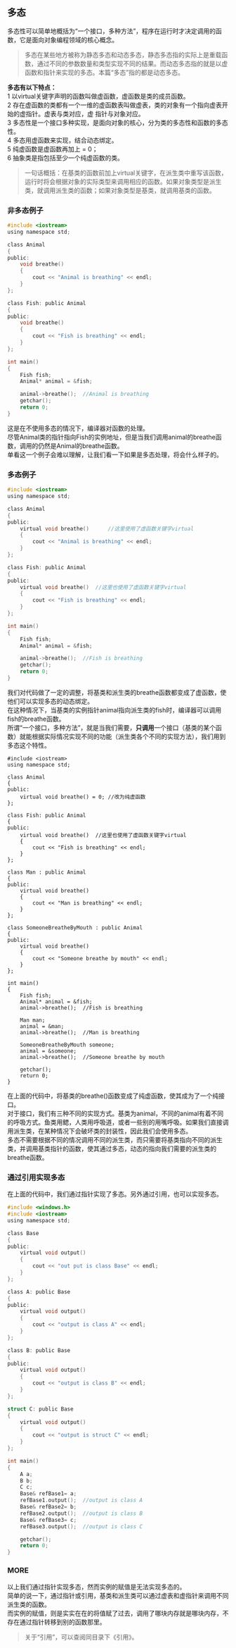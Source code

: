 ## 多态
多态性可以简单地概括为“一个接口，多种方法”，程序在运行时才决定调用的函数，它是面向对象编程领域的核心概念。   
> 多态在某些地方被称为静态多态和动态多态，静态多态指的实际上是重载函数，通过不同的参数数量和类型实现不同的结果。而动态多态指的就是以虚函数和指针来实现的多态。本篇“多态”指的都是动态多态。   
   
**多态有以下特点：**  
1 以virtual关键字声明的函数叫做虚函数，虚函数是类的成员函数。  
2 存在虚函数的类都有一个一维的虚函数表叫做虚表，类的对象有一个指向虚表开始的虚指针。虚表与类对应，虚 指针与对象对应。  
3 多态性是一个接口多种实现，是面向对象的核心，分为类的多态性和函数的多态性。  
4 多态用虚函数来实现，结合动态绑定。  
5 纯虚函数是虚函数再加上 = 0；  
6 抽象类是指包括至少一个纯虚函数的类。   
> 一句话概括：在基类的函数前加上virtual关键字，在派生类中重写该函数，运行时将会根据对象的实际类型来调用相应的函数。如果对象类型是派生类，就调用派生类的函数；如果对象类型是基类，就调用基类的函数。   
### 非多态例子
```c
#include <iostream>       
using namespace std;    

class Animal   
{   
public:   
	void breathe()   
	{    
		cout << "Animal is breathing" << endl;    
	}   
};   

class Fish: public Animal   
{   
public:   
	void breathe()   
	{   
		cout << "Fish is breathing" << endl;   
	}    
};   

int main()   
{   
	Fish fish;    
	Animal* animal = &fish;   

	animal->breathe();	//Animal is breathing   
	getchar();   
	return 0;   
}   
```
这是在不使用多态的情况下，编译器对函数的处理。   
尽管Animal类的指针指向Fish的实例地址，但是当我们调用animal的breathe函数，调用的仍然是Animal的breathe函数。  
单看这一个例子会难以理解，让我们看一下如果是多态处理，将会什么样子的。   
### 多态例子
```c
#include <iostream>     
using namespace std;   

class Animal   
{  
public:    
	virtual void breathe()		//这里使用了虚函数关键字virtual    
	{   
		cout << "Animal is breathing" << endl;   
	}   
};    

class Fish: public Animal 
{   
public:    
	virtual void breathe()	//这里也使用了虚函数关键字virtual   
	{   
		cout << "Fish is breathing" << endl;   
	}   
};  

int main()   
{   
	Fish fish;  
	Animal* animal = &fish;   

	animal->breathe();	//Fish is breathing   
	getchar();  
	return 0;    
}
```   
我们对代码做了一定的调整，将基类和派生类的breathe函数都变成了虚函数，使他们可以实现多态的动态绑定。   
在这种情况下，当基类的实例指针animal指向派生类的fish时，编译器可以调用fish的breathe函数。   
所谓“一个接口，多种方法”，就是当我们需要，**只调用**一个接口（基类的某个函数）就能根据实际情况实现不同的功能（派生类各个不同的实现方法），我们用到多态这个特性。   
```
#include <iostream>     
using namespace std;   

class Animal   
{   
public:   
	virtual void breathe() = 0;	//改为纯虚函数    
};   

class Fish: public Animal   
{   
public:     
	virtual void breathe()	//这里也使用了虚函数关键字virtual   
	{   
		cout << "Fish is breathing" << endl;   
	}   
};    

class Man : public Animal   
{   
public:   
	virtual void breathe()   
	{   
		cout << "Man is breathing" << endl;    
	}   
};    

class SomeoneBreatheByMouth : public Animal   
{   
public:   
	virtual void breathe()   
	{   
		cout << "Someone breathe by mouth" << endl;   
	}   
};   

int main()      
{      
	Fish fish;      
	Animal* animal = &fish;      
	animal->breathe();	//Fish is breathing      

	Man man;      
	animal = &man;            
	animal->breathe();	//Man is breathing      

	SomeoneBreatheByMouth someone;      
	animal = &someone;      
	animal->breathe();	//Someone breathe by mouth      

	getchar();      
	return 0;      
}         
```   
在上面的代码中，将基类的breathe()函数变成了纯虚函数，使其成为了一个纯接口。   
对于接口，我们有三种不同的实现方式。基类为animal，不同的animal有着不同的呼吸方式。鱼类用鳃，人类用呼吸道，或者一些别的用嘴呼吸。如果我们直接调用派生类，在某种情况下会破坏类的封装性，因此我们会使用多态。   
多态不需要根据不同的情况调用不同的派生类，而只需要将基类指向不同的派生类，并调用基类指针的函数，使其通过多态，动态的指向我们需要的派生类的breathe函数。    
### 通过引用实现多态
在上面的代码中，我们通过指针实现了多态。另外通过引用，也可以实现多态。   
```c
#include <windows.h>  
#include <iostream>  
using namespace std;   

class Base   
{   
public:   
	virtual void output()  
	{    
		cout << "out put is class Base" << endl;   
	}  
};   

class A: public Base  
{  
public:   
	virtual void output()  
	{   
		cout << "output is class A" << endl;    
	}   
};   

class B: public Base  
{   
public:  
	virtual void output()  
	{   
		cout << "output is class B" << endl;   
	}   
};  

struct C: public Base   
{   
	virtual void output()   
	{   
		cout << "output is struct C" << endl;   
	}   
};   

int main()   
{  
	A a;  
	B b;   
	C c;   
	Base& refBase1= a;  
	refBase1.output();	//output is class A   
	Base& refBase2= b;   
	refBase2.output();	//output is class B  
	Base& refBase3= c;   
	refBase3.output();	//output is class C   

	getchar();  
	return 0;   
}   
```
### MORE
以上我们通过指针实现多态，然而实例的赋值是无法实现多态的。   
简单的说一下，通过指针或引用，基类和派生类可以通过虚表和虚指针来调用不同派生类的函数。   
而实例的赋值，则是实实在在的将值赋了过去，调用了哪块内存就是哪块内存，不存在通过指针转移到别的函数那里。   
> 关于“引用”，可以查阅同目录下《引用》。  